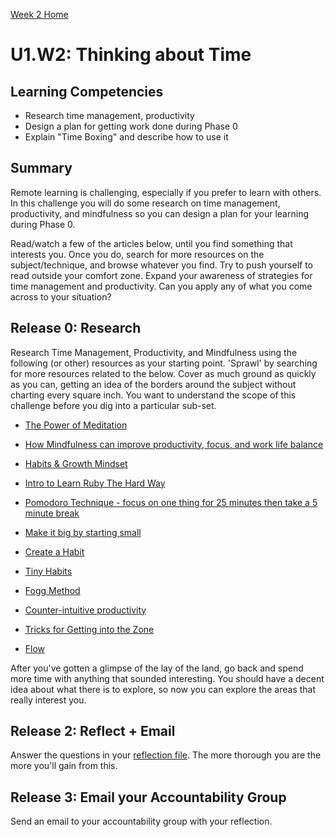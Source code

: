 [Week 2 Home](../)

# U1.W2: Thinking about Time


## Learning Competencies
- Research time management, productivity
- Design a plan for getting work done during Phase 0
- Explain "Time Boxing" and describe how to use it

## Summary
Remote learning is challenging, especially if you prefer to learn with others. In this challenge you will do some research on time management, productivity, and mindfulness so you can design a plan for your learning during Phase 0. 

Read/watch a few of the articles below, until you find something that interests you. Once you do, search for more resources on the subject/technique, and browse whatever you find. 
Try to push yourself to read outside your comfort zone. Expand your awareness of strategies for time management and productivity. Can you apply any of what you come across to your situation?

## Release 0: Research 
Research Time Management, Productivity, and Mindfulness using the following (or other) resources as your starting point. 'Sprawl' by searching for more resources related to the below. 
Cover as much ground as quickly as you can, getting an idea of the borders around the subject without charting every square inch. You want to understand the scope of this challenge before 
you dig into a particular sub-set. 

- [The Power of Meditation](http://blog.bufferapp.com/how-meditation-affects-your-brain)
- [How Mindfulness can improve productivity, focus, and work life balance](http://www.productivityninja.co.uk/getting-things-done-and-the-mindful-productivity-ninja/)
- [Habits & Growth Mindset](http://blog.bufferapp.com/the-habits-of-successful-people-they-have-a-growth-mindset)

- [Intro to Learn Ruby The Hard Way](http://ruby.learncodethehardway.org/book/intro.html)
- [Pomodoro Technique - focus on one thing for 25 minutes then take a 5 minute break](http://pomodorotechnique.com/)

- [Make it big by starting small](http://blog.bufferapp.com/make-it-big-by-starting-small)
- [Create a Habit](http://www.youtube.com/watch?v=C8XG02das-A)
- [Tiny Habits](http://www.youtube.com/watch?v=AdKUJxjn-R8)
- [Fogg Method](http://www.foggmethod.com/)

- [Counter-intuitive productivity](http://paidtoexist.com/counterintuitive-productivity/)
- [Tricks for Getting into the Zone](http://www.themuse.com/advice/the-best-tricks-for-getting-in-the-zone-at-work)
- [Flow](http://en.wikipedia.org/wiki/Flow_(psychology))

After you've gotten a glimpse of the lay of the land, go back and spend more time with anything that sounded interesting. You should have 
a decent idea about what there is to explore, so now you can explore the areas that really interest you.

## Release 2: Reflect + Email
Answer the questions in your [reflection file](my_reflection.md). The more thorough you are the more you'll gain from this.

## Release 3: Email your Accountability Group
Send an email to your accountability group with your reflection.

